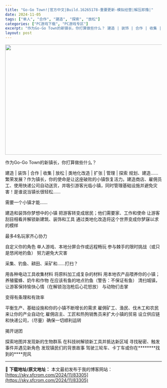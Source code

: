 ```yaml
---
title: "Go-Go Town!|官方中文|Build.16265178-重要更新-模拟经营|解压即撸|"
date: 2024-11-05
tags: ["单人", "合作", "建造", "探索", "放松"]
categories: ["PC游戏下载", "PC游戏专区"]
excerpt: "作为Go-Go Town的新镇长，你打算做些什么？ 建造 | 装饰 | 合作 | 收集 | 放松 | 类地化改造 | 扩张 | 管理 | 探索 规划、建造……繁荣发展？作为镇长，你的使命是让这座破败的小镇恢复活力。建造商店、雇佣员工、使用快递公司自动送货，并吸引游客光临小镇，同时管理基础设施并避免灾&hellip;"
layout: post
---
```


<img class="aligncenter size-full wp-image-83280" src="https://sky.sfcrom.com/wp-content/uploads/2024/11/2024110508450343.webp" alt="" width="616" height="353" />

作为Go-Go Town的新镇长，你打算做些什么？

建造 | 装饰 | 合作 | 收集 | 放松 | 类地化改造 | 扩张 | 管理 | 探索
规划、建造……繁荣发展？作为镇长，你的使命是让这座破败的小镇恢复活力。建造商店、雇佣员工、使用快递公司自动送货，并吸引游客光临小镇，同时管理基础设施并避免灾害！是谁说当镇长很轻松……

需要一个小镇才能……

建造和装饰你梦想中的小镇
把游客转变成居民；他们需要家、工作和使命
让游客刮目相看并解锁新建筑、装饰和工具
通过类地化改造将这个世界变成你梦寐以求的模样

最多4名玩家齐心协力

自定义你的角色
单人游戏、本地分屏合作或远程畅玩
参与棘手的限时挑战（或只是悠闲地钓鱼）
努力避免大灾害

采集、钓鱼、耕田、采矿和……打扫？

用各种电动工具收集材料
将原料加工成复杂的材料
用本地农产品喂养你的小镇；养殖蜜蜂、奶牛和作物
在应该有鱼的地点钓鱼（警告：不保证有鱼）
清扫城镇，让游客保持愉快心情（在解锁泡泡枪后心花怒放）
与动物们击掌

变得有条理和有效率

平衡生产、基础设施和你的小镇不断增长的需求
雇佣矿工、渔民、伐木工和农民来让你的产业自动化
雇佣店主、工匠和热狗销售员来扩大小镇的贸易
设立供应链和快递公司，（尽量）确保一切顺利运转

揭开谜团

探索地图并发现新的生物群系
在科技树解锁新工具并抵达新区域
寻找秘密、触发事件并遇见新角色
发现镇民们的背景故事
驾驶三轮车、卡丁车或你在********找到的****兜风

---
📖 **下载地址/原文地址：** 本文最初发布于我的博客网站：[https://sky.sfcrom.com/2024/11/83305](https://sky.sfcrom.com/2024/11/83305)
